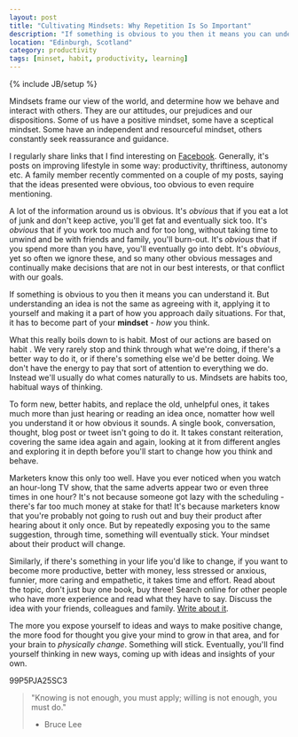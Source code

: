 ```yaml
---
layout: post
title: "Cultivating Mindsets: Why Repetition Is So Important"
description: "If something is obvious to you then it means you can understand it. But understanding an idea is not the same as agreeing with it, applying it to yourself and making it a part of how you approach daily situations. For that, it has to become part of your mindset - how you think."
location: "Edinburgh, Scotland"
category: productivity
tags: [minset, habit, productivity, learning]
---
```

{% include JB/setup %}

Mindsets frame our view of the world, and determine how we behave and interact with others. They are our attitudes, our prejudices and our dispositions. Some of us have a positive mindset, some have a sceptical mindset. Some have an independent and resourceful mindset, others constantly seek reassurance and guidance. 

I regularly share links that I find interesting on [Facebook](http://facebook.com/GavinJMorrice). Generally, it's posts  on improving lifestyle in some way: productivity, thriftiness, autonomy etc. A family member recently commented on a couple of my posts, saying that the ideas presented were obvious, too obvious to even require mentioning.

A lot of the information around us is obvious. It's *obvious* that if you eat a lot of junk and don't keep active, you'll get fat and eventually sick too. It's *obvious* that if you work too much and for too long, without taking time to unwind and be with friends and family, you'll burn-out. It's *obvious* that if you spend more than you have, you'll eventually go into debt. It's *obvious*, yet so often we ignore these, and so many other obvious messages and continually make decisions that are not in our best interests, or that conflict with our goals.

If something is obvious to you then it means you can understand it. But understanding an idea is not the same as agreeing with it, applying it to yourself and making it a part of how you approach daily situations. For that, it has to become part of your **mindset** - *how* you think.

What this really boils down to is habit. Most of our actions are based on habit . We very rarely stop and think through what we're doing, if there's a better way to do it, or if there's something else we'd be better doing. We don't have the energy to pay that sort of attention to everything we do. Instead we'll usually do what comes naturally to us. Mindsets are habits too, habitual ways of thinking.  

To form new, better habits, and replace the old, unhelpful ones, it takes much more than just hearing or reading an idea once, nomatter how well you understand it or how obvious it sounds. A single book, conversation, thought, blog post or tweet isn't going to do it. It takes constant reiteration, covering the same idea again and again, looking at it from different angles and exploring it in depth before you'll start to change how you think and behave. 

Marketers know this only too well. Have you ever noticed when you watch an hour-long TV show, that the same adverts appear two or even three times in one hour? It's not because someone got lazy with the scheduling - there's far too much money at stake for that! It's because marketers know that you're probably not going to rush out and buy their product after hearing about it only once. But by repeatedly exposing you to the same suggestion, through time, something will eventually stick. Your mindset about their product will change.

Similarly, if there's something in your life you'd like to change, if you want to become more productive, better with money, less stressed or anxious, funnier, more caring and empathetic, it takes time and effort. Read about the topic, don't just buy one book, buy three! Search online for other people who have more experience and read what they have to say. Discuss the idea with your friends, colleagues and family. [Write about it](http://thinkersplayground.com/about.html "About Thinker's Playground"). 

The more you expose yourself to ideas and ways to make positive change, the more food for thought you give your mind to grow in that area, and for your brain to *physically change*. Something will stick. Eventually, you'll find yourself thinking in new ways, coming up with ideas and insights of your own.

99P5PJA25SC3

> "Knowing is not enough, you must apply; willing is not enough, you must do."
> - Bruce Lee